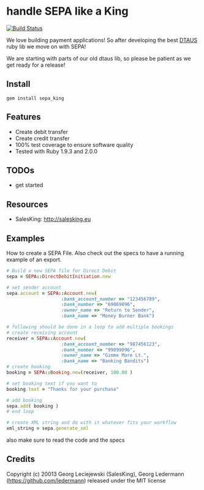 # handle SEPA like a King

[![Build Status](https://secure.travis-ci.org/salesking/sepa_king.png)](http://travis-ci.org/salesking/sepa_king)

We love building payment applications! So after developing the best [DTAUS](https://github.com/salesking/king_dtaus) ruby lib we move on with SEPA!

We are starting with parts of our old dtaus lib, so please be patient as we get ready for a release!


## Install

    gem install sepa_king

## Features

* Create debit transfer
* Create credit transfer
* 100% test coverage to ensure software quality
* Tested with Ruby 1.9.3 and 2.0.0

## TODOs

* get started

## Resources

* SalesKing: http://salesking.eu

## Examples

How to create a SEPA File. Also check out the specs to have a running example of an export.

```ruby
# Build a new SEPA file for Direct Debit
sepa = SEPA::DirectDebitInitiation.new

# set sender account
sepa.account = SEPA::Account.new(
                    :bank_account_number => "123456789",
                    :bank_number => "69069096",
                    :owner_name => "Return to Sender",
                    :bank_name => "Money Burner Bank")

# following should be done in a loop to add multiple bookings
# create receiving account
receiver = SEPA::Account.new(
                    :bank_account_number => "987456123",
                    :bank_number => "99099096",
                    :owner_name => "Gimme More Lt.",
                    :bank_name => "Banking Bandits")
# create booking
booking = SEPA::Booking.new(receiver, 100.00 )

# set booking text if you want to
booking.text = "Thanks for your purchase"

# add booking
sepa.add( booking )
# end loop

# create XML string and do with it whatever fits your workflow
xml_string = sepa.generate_xml
```

also make sure to read the code and the specs

## Credits



Copyright (c) 20013 Georg Leciejewski (SalesKing), Georg Ledermann (https://github.com/ledermann) released under the MIT license
